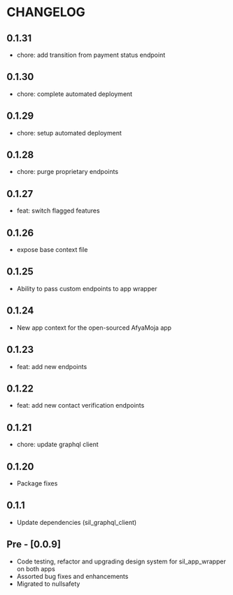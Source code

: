# CHANGELOG


## 0.1.31

- chore: add transition from payment status endpoint
## 0.1.30

- chore: complete automated deployment

## 0.1.29

- chore: setup automated deployment

## 0.1.28

- chore: purge proprietary endpoints

## 0.1.27

- feat: switch flagged features

## 0.1.26

- expose base context file

## 0.1.25

- Ability to pass custom endpoints to app wrapper

## 0.1.24

- New app context for the open-sourced AfyaMoja app

## 0.1.23

- feat: add new endpoints

## 0.1.22

- feat: add new contact verification endpoints

## 0.1.21

- chore: update graphql client

## 0.1.20

- Package fixes

## 0.1.1

- Update dependencies (sil_graphql_client)

## Pre - [0.0.9]

- Code testing, refactor and upgrading design system for sil_app_wrapper on both apps
- Assorted bug fixes and enhancements
- Migrated to nullsafety
